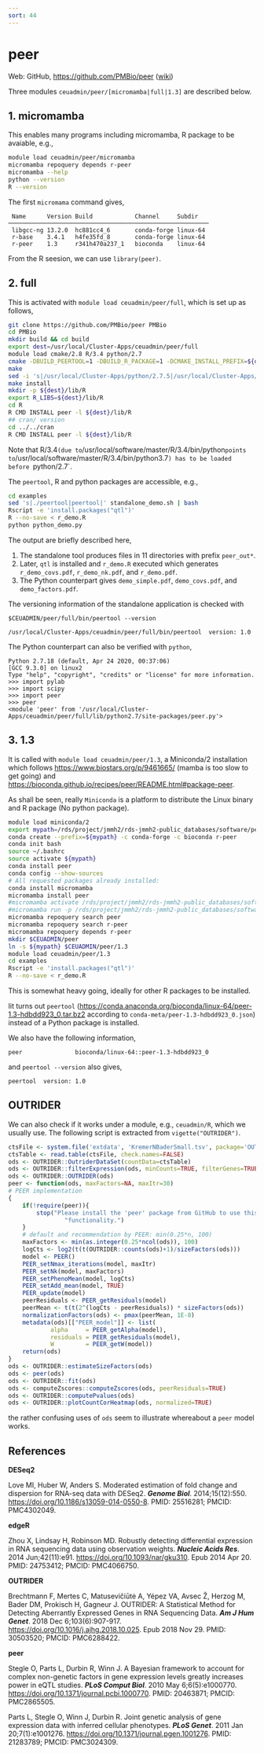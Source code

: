 ```yaml
---
sort: 44
---
```


# peer

Web: GitHub, <https://github.com/PMBio/peer> ([wiki](https://github.com/PMBio/peer/wiki))

Three modules `ceuadmin/peer/[micromamba|full|1.3]` are described below.

## 1. micromamba

This enables many programs including micromamba, R package to be avaiable, e.g.,

```bash
module load ceuadmin/peer/micromamba
micromamba repoquery depends r-peer
micromamba --help
python --version
R --version
```

The first `micromama` command gives,

```
 Name      Version Build            Channel     Subdir
─────────────────────────────────────────────────────────
 libgcc-ng 13.2.0  hc881cc4_6       conda-forge linux-64
 r-base    3.4.1   h4fe35fd_8       conda-forge linux-64
 r-peer    1.3     r341h470a237_1   bioconda    linux-64
```

From the R seesion, we can use `library(peer)`.

## 2. full

This is activated with `module load ceuadmin/peer/full`, which is set up as follows,

```bash
git clone https://github.com/PMBio/peer PMBio
cd PMBio
mkdir build && cd build
export dest=/usr/local/Cluster-Apps/ceuadmin/peer/full
module load cmake/2.8 R/3.4 python/2.7
cmake -DBUILD_PEERTOOL=1 -DBUILD_R_PACKAGE=1 -DCMAKE_INSTALL_PREFIX=${dest} ..
make
sed -i 's|/usr/local/Cluster-Apps/python/2.7.5|/usr/local/Cluster-Apps/ceuadmin/peer/full|' python/cmake_install.cmake
make install
mkdir -p ${dest}/lib/R
export R_LIBS=${dest}/lib/R
cd R
R CMD INSTALL peer -l ${dest}/lib/R
## cran/ version
cd ../../cran
R CMD INSTALL peer -l ${dest}/lib/R
```

Note that R/3.4`(due to`/usr/local/software/master/R/3.4/bin/python`points to`/usr/local/software/master/R/3.4/bin/python3.7`) has to be loaded before `python/2.7`.

The `peertool`, R and python packages are accessible, e.g.,

```bash
cd examples
sed 's|./peertool|peertool|' standalone_demo.sh | bash
Rscript -e 'install.packages("qtl")'
R --no-save < r_demo.R
python python_demo.py
```

The output are briefly described here,

1. The standalone tool produces files in 11 directories with prefix `peer_out*`.
2. Later, `qtl` is installed and `r_demo.R` executed which generates `r_demo_covs.pdf`, `r_demo_nk.pdf`, and `r_demo.pdf`.
3. The Python counterpart gives `demo_simple.pdf`, `demo_covs.pdf`, and `demo_factors.pdf`.

The versioning information of the standalone application is checked with

`$CEUADMIN/peer/full/bin/peertool --version`

```
/usr/local/Cluster-Apps/ceuadmin/peer/full/bin/peertool  version: 1.0
```

The Python counterpart can also be verified with `python`,

```
Python 2.7.18 (default, Apr 24 2020, 00:37:06)
[GCC 9.3.0] on linux2
Type "help", "copyright", "credits" or "license" for more information.
>>> import pylab
>>> import scipy
>>> import peer
>>> peer
<module 'peer' from '/usr/local/Cluster-Apps/ceuadmin/peer/full/lib/python2.7/site-packages/peer.py'>
```

## 3. 1.3

It is called with `module load ceuadmin/peer/1.3`, a Miniconda/2 installation which follows <https://www.biostars.org/p/9461665/> (mamba is too slow to get going) and <https://bioconda.github.io/recipes/peer/README.html#package-peer>.

As shall be seen, really `Miniconda` is a platform to distribute the Linux binary and R package (No python package).

```bash
module load miniconda/2
export mypath=/rds/project/jmmh2/rds-jmmh2-public_databases/software/peer/1.3
conda create --prefix=${mypath} -c conda-forge -c bioconda r-peer
conda init bash
source ~/.bashrc
source activate ${mypath}
conda install peer
conda config --show-sources
# All requested packages already installed:
conda install micromamba
micromamba install peer
#micromamba activate /rds/project/jmmh2/rds-jmmh2-public_databases/software/peer/1.3
#micromamba run -p /rds/project/jmmh2/rds-jmmh2-public_databases/software/peer/1.3 peer
micromamba repoquery search peer
micromamba repoquery search r-peer
micromamba repoquery depends r-peer
mkdir $CEUADMIN/peer
ln -s ${mypath} $CEUADMIN/peer/1.3
module load ceuadmin/peer/1.3
cd examples
Rscript -e 'install.packages("qtl")'
R --no-save < r_demo.R
```

This is somewhat heavy going, ideally for other R packages to be installed.

Iit turns out `peertool` (<https://conda.anaconda.org/bioconda/linux-64/peer-1.3-hdbdd923_0.tar.bz2> according to `conda-meta/peer-1.3-hdbdd923_0.json`) instead of a Python package is installed.

We also have the following information,

```
peer               bioconda/linux-64::peer-1.3-hdbdd923_0
```

and `peertool --version` also gives,

```
peertool  version: 1.0
```

## OUTRIDER

We can also check if it works under a module, e.g., `ceuadmin/R`, which we usually use. The following script is extracted from `vigette("OUTRIDER")`.

```r
ctsFile <- system.file('extdata', 'KremerNBaderSmall.tsv', package='OUTRIDER')
ctsTable <- read.table(ctsFile, check.names=FALSE)
ods <- OUTRIDER::OutriderDataSet(countData=ctsTable)
ods <- OUTRIDER::filterExpression(ods, minCounts=TRUE, filterGenes=TRUE)
ods <- OUTRIDER::OUTRIDER(ods)
peer <- function(ods, maxFactors=NA, maxItr=30)
# PEER implementation
{
    if(!require(peer)){
        stop("Please install the 'peer' package from GitHub to use this ",
                "functionality.")
    }
    # default and recommendation by PEER: min(0.25*n, 100)
    maxFactors <- min(as.integer(0.25*ncol(ods)), 100)
    logCts <- log2(t(t(OUTRIDER::counts(ods)+1)/sizeFactors(ods)))
    model <- PEER()
    PEER_setNmax_iterations(model, maxItr)
    PEER_setNk(model, maxFactors)
    PEER_setPhenoMean(model, logCts)
    PEER_setAdd_mean(model, TRUE)
    PEER_update(model)
    peerResiduals <- PEER_getResiduals(model)
    peerMean <- t(t(2^(logCts - peerResiduals)) * sizeFactors(ods))
    normalizationFactors(ods) <- pmax(peerMean, 1E-8)
    metadata(ods)[["PEER_model"]] <- list(
            alpha     = PEER_getAlpha(model),
            residuals = PEER_getResiduals(model),
            W         = PEER_getW(model))
    return(ods)
}
ods <- OUTRIDER::estimateSizeFactors(ods)
ods <- peer(ods)
ods <- OUTRIDER::fit(ods)
ods <- computeZscores::computeZscores(ods, peerResiduals=TRUE)
ods <- OUTRIDER::computePvalues(ods)
ods <- OUTRIDER::plotCountCorHeatmap(ods, normalized=TRUE)
```

the rather confusing uses of `ods` seem to illustrate whereabout a `peer` model works.

## References

**DESeq2**

Love MI, Huber W, Anders S. Moderated estimation of fold change and dispersion for RNA-seq data with DESeq2. **_Genome Biol_**. 2014;15(12):550. <https://doi.org/10.1186/s13059-014-0550-8>. PMID: 25516281; PMCID: PMC4302049.

**edgeR**

Zhou X, Lindsay H, Robinson MD. Robustly detecting differential expression in RNA sequencing data using observation weights. **_Nucleic Acids Res_**. 2014 Jun;42(11):e91. <https://doi.org/10.1093/nar/gku310>. Epub 2014 Apr 20. PMID: 24753412; PMCID: PMC4066750.

**OUTRIDER**

Brechtmann F, Mertes C, Matusevičiūtė A, Yépez VA, Avsec Ž, Herzog M, Bader DM, Prokisch H, Gagneur J. OUTRIDER: A Statistical Method for Detecting Aberrantly Expressed Genes in RNA Sequencing Data. **_Am J Hum Genet_**. 2018 Dec 6;103(6):907-917. <https://doi.org/10.1016/j.ajhg.2018.10.025>. Epub 2018 Nov 29. PMID: 30503520; PMCID: PMC6288422.

**peer**

Stegle O, Parts L, Durbin R, Winn J. A Bayesian framework to account for complex non-genetic factors in gene expression levels greatly increases power in eQTL studies. **_PLoS Comput Biol_**. 2010 May 6;6(5):e1000770. <https://doi.org/10.1371/journal.pcbi.1000770>. PMID: 20463871; PMCID: PMC2865505.

Parts L, Stegle O, Winn J, Durbin R. Joint genetic analysis of gene expression data with inferred cellular phenotypes. **_PLoS Genet_**. 2011 Jan 20;7(1):e1001276. <https://doi.org/10.1371/journal.pgen.1001276>. PMID: 21283789; PMCID: PMC3024309.
